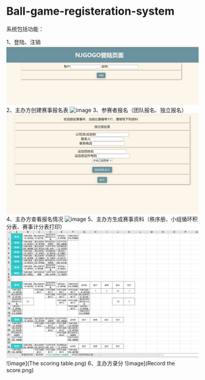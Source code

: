 # Ball-game-registeration-system

系统包括功能：

1、登陆、注销
![image](login.png)
2、主办方创建赛事报名表
![image](create.png)
3、参赛者报名（团队报名、独立报名）
![image](Applicationform.png)
4、主办方查看报名情况
![image]()
5、主办方生成赛事资料（秩序册、小组循环积分表、赛事计分表打印）
![image](exportation.png)
![image](The scoring table.png)
6、主办方录分
![image](Record the score.png)
